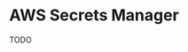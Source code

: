 # AWS Secrets Manager

TODO

<!--
vault secrets enable aws
-->

<!--
### Usage

```sh
#
aws \
  --region 'us-east-1' \
  secretsmanager create-secret \
    --name '/my-app/prd/secrets' \
    --secret-string '{"APP_USERNAME":"[username]","APP_PASSWORD":"[password]"}'

#
export KUBECTL_NAMESPACE='my-app'

cat << EOF | kubectl apply \
  -n "$KUBECTL_NAMESPACE" \
  -f -
---
apiVersion: kubernetes-client.io/v1
kind: ExternalSecret
metadata:
  name: my-app
spec:
  backendType: secretsManager
  dataFrom:
  - /my-app/prd/secrets
  data:
  - key: /my-app/prd/secrets
    name: APP_PASSWORD
    property: APP_PASSWORD
EOF

#
kubectl get externalsecret -A
```
-->

<!--
### Force Sync

```sh
kubectl patch es '[name]' \
  --patch "{\"spec\":{\"template\":{\"metadata\":{ \"annotations\":{\"force-sync\":\"$(date +%s)\"}}}}}" \
  --type merge
```

-->
